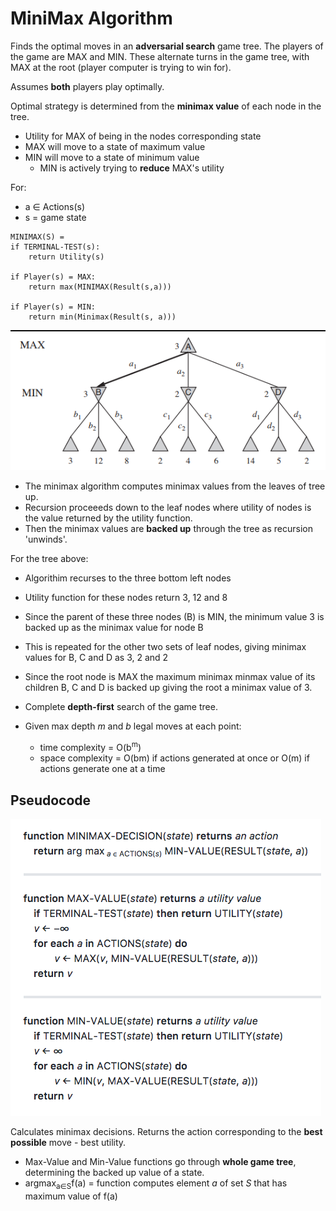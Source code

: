 # MiniMax Algorithm
Finds the optimal moves in an **adversarial search** game tree. The players of the game are MAX and MIN. These alternate turns in the game tree, with MAX at the root (player computer is trying to win for).

Assumes **both** players play optimally.

Optimal strategy is determined from the **minimax value** of each node in the tree. 
* Utility for MAX of being in the nodes corresponding state 
* MAX will move to a state of maximum value
* MIN will move to a state of minimum value
    * MIN is actively trying to **reduce** MAX's utility

For:
* a &isin; Actions(s)
* s = game state
```
MINIMAX(S) = 
if TERMINAL-TEST(s):
    return Utility(s)

if Player(s) = MAX:
    return max(MINIMAX(Result(s,a)))

if Player(s) = MIN:
    return min(Minimax(Result(s, a))) 
```

![](../images/2017-10-24-07-17-25.png)

* The minimax algorithm computes minimax values from the leaves of tree up. 
* Recursion proceeeds down to the leaf nodes where utility of nodes is the value returned by the utility function. 
* Then the minimax values are **backed up** through the tree as recursion 'unwinds'.

For the tree above:
* Algorithim recurses to the three bottom left nodes
* Utility function for these nodes return 3, 12 and 8
* Since the parent of these three nodes (B) is MIN, the minimum value 3 is backed up as the minimax value for node B
* This is repeated for the other two sets of leaf nodes, giving minimax values for B, C and D as 3, 2 and 2 
* Since the root node is MAX the maximum minimax minmax value of its children B, C and D is backed up giving the root a minimax value of 3.



* Complete **depth-first** search of the game tree.
* Given max depth *m* and *b* legal moves at each point:
    * time complexity = O(b<sup>m</sup>)
    * space complexity = O(bm) if actions generated at once
                        or O(m) if actions generate one at a time

## Pseudocode
![](../images/2017-10-23-15-57-28.png)

Calculates minimax decisions. Returns the action corresponding to the **best possible** move - best utility.
* Max-Value and Min-Value functions go through **whole game tree**, determining the backed up value of a state.
* argmax<sub>a&isin;S</sub>f(a) = function computes element *a* of set *S* that has maximum value of f(a)
